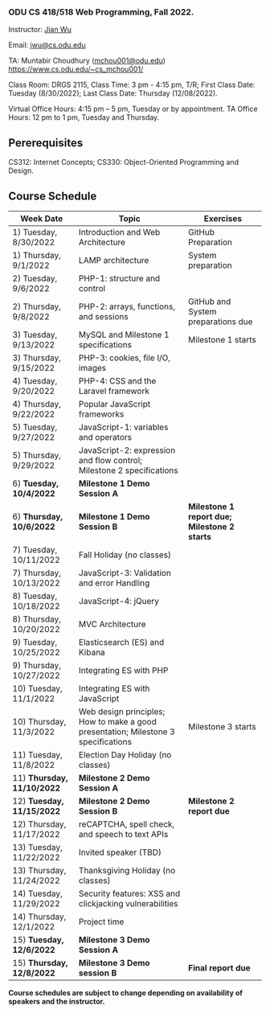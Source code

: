 ### ODU CS 418/518 Web Programming, Fall 2022.
Instructor: [Jian Wu](https://www.cs.odu.edu/~jwu/)

Email: jwu@cs.odu.edu

TA: Muntabir Choudhury (mchou001@odu.edu) <https://www.cs.odu.edu/~cs_mchou001/>

Class Room: DRGS 2115, Class Time: 3 pm - 4:15 pm, T/R;  First Class Date: Tuesday (8/30/2022);  Last Class Date: Thursday (12/08/2022).

Virtual Office Hours: 4:15 pm – 5 pm, Tuesday or by appointment.
TA Office Hours: 12 pm to 1 pm, Tuesday and Thursday.

## Pererequisites 
CS312: Internet Concepts;
CS330: Object-Oriented Programming and Design.

## Course Schedule 

| Week Date	    		| Topic         | Exercises
| ------------- 		| ------------- | -------------
| 1) Tuesday, 8/30/2022 | Introduction and Web Architecture  | GitHub Preparation
| 1) Thursday, 9/1/2022 | LAMP architecture | System preparation
| 2) Tuesday, 9/6/2022  | PHP-1: structure and control |
| 2) Thursday, 9/8/2022 | PHP-2: arrays, functions, and sessions |GitHub and System preparations due
| 3) Tuesday, 9/13/2022 | MySQL and Milestone 1 specifications |Milestone 1 starts
| 3) Thursday, 9/15/2022 | PHP-3: cookies, file I/O, images |
| 4) Tuesday, 9/20/2022  | PHP-4: CSS and the Laravel framework
| 4) Thursday, 9/22/2022 | Popular JavaScript frameworks |
| 5) Tuesday, 9/27/2022 | JavaScript-1: variables and operators |
| 5) Thursday, 9/29/2022 | JavaScript-2: expression and flow control; Milestone 2 specifications |
| 6) **Tuesday, 10/4/2022** | **Milestone 1 Demo Session A** |
| 6) **Thursday, 10/6/2022** | **Milestone 1 Demo Session B** | **Milestone 1 report due; Milestone 2 starts** |
| 7) Tuesday, 10/11/2022 | Fall Holiday (no classes) |
| 7) Thursday, 10/13/2022 | JavaScript-3: Validation and error Handling |
| 8) Tuesday, 10/18/2022 | JavaScript-4: jQuery |
| 8) Thursday, 10/20/2022 | MVC Architecture |
| 9) Tuesday, 10/25/2022 | Elasticsearch (ES) and Kibana |
| 9) Thursday, 10/27/2022 | Integrating ES with PHP |
| 10) Tuesday, 11/1/2022 | Integrating ES with JavaScript |
| 10) Thursday, 11/3/2022 | Web design principles; How to make a good presentation; Milestone 3 specifications | Milestone 3 starts
| 11) Tuesday, 11/8/2022 | Election Day Holiday (no classes) |
| 11) **Thursday, 11/10/2022** | **Milestone 2 Demo Session A** |
| 12) **Tuesday, 11/15/2022** | **Milestone 2 Demo Session B** | **Milestone 2 report due**
| 12) Thursday, 11/17/2022 | reCAPTCHA, spell check, and speech to text APIs |
| 13) Tuesday, 11/22/2022 | Invited speaker (TBD) |
| 13) Thursday, 11/24/2022 | Thanksgiving Holiday (no classes) |
| 14) Tuesday, 11/29/2022 | Security features: XSS and clickjacking vulnerabilities |
| 14) Thursday, 12/1/2022 | Project time |
| 15) **Tuesday, 12/6/2022** | **Milestone 3 Demo Session A** |
| 15) **Thursday, 12/8/2022** | **Milestone 3 Demo session B** | **Final report due**

**Course schedules are subject to change depending on availability of speakers and the instructor.**




